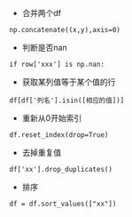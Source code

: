 * 合并两个df
```
np.concatenate((x,y),axis=0)
```

* 判断是否nan
```
if row['xxx'] is np.nan:
```

* 获取某列值等于某个值的行
```
df[df['列名'].isin([相应的值])]
```

* 重新从0开始索引
```
df.reset_index(drop=True)  
```

* 去掉重复值
```
df['xx'].drop_duplicates()
```

* 排序
```
df = df.sort_values(["xx"])
```
